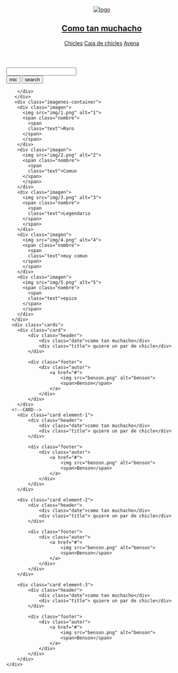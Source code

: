 <!DOCTYPE html>
<html lang="en">
<head>
    <meta charset="UTF-8">
    <meta name="viewport" content="width=device-width, initial-scale=1.0">
    <title>Document</title>
    <link rel="stylesheet" href="style.css">
    <link href="https://fonts.googleapis.com/icon?family=Material+Icons"
    rel="stylesheet">
</head>
<body>
    <header>
        <a href="https://www.youtube.com" target="_blank" 
        class="logo">
           <img src="logo.png" 
           alt="logo">
           <h2 class="nombre-empresa">Como tan muchacho</h2>
        </a>
        <nav>
           <a href="" class="nav-link">Chicles</a>
           <a href="" class="nav-link">Caja de chicles</a>
           <a href="" class="nav-link">Avena</a>
        </nav>
    </header>
    <div class="search-bar">
        <input type="text">
        <div class="actions">
           <button><span class="material-icons">mic </span></button>
           <button><span class="material-icons">search </span></button>
   
        </div>
       </div>
       <div class="imagenes-container">
        <div class="imagen">
          <img src="img/1.png" alt="1">
          <span class="nombre">
            <span 
            class="text">Raro
          </span>
          </span>
        </div>
        <div class="imagen">
          <img src="img/2.png" alt="2">
          <span class="nombre">
            <span 
            class="text">Comun
          </span>
          </span>
        </div>
        <div class="imagen">
          <img src="img/3.png" alt="3">
          <span class="nombre">
            <span 
            class="text">Legendario
          </span>
          </span>
        </div>
        <div class="imagen">
          <img src="img/4.png" alt="4">
          <span class="nombre">
            <span 
            class="text">muy comun
          </span>
          </span>
        </div>
        <div class="imagen">
          <img src="img/5.png" alt="5">
          <span class="nombre">
            <span 
            class="text">epico
          </span>
          </span>
        </div>
      </div>
      <div class="cards">
        <div class="card">
            <div class="header">
                <div class="date">como tan muchacho</div>
                <div class="title"> quiere un par de chicle</div>
            </div>

            <div class="footer">
                <div class="autor">
                    <a href="#">
                        <img src="benson.png" alt="benson">
                        <span>Benson</span>
                    </a>
                </div>
            </div>
        </div>
      <!--CARD-->
        <div class="card element-1">
            <div class="header">
                <div class="date">como tan muchacho</div>
                <div class="title"> quiere un par de chicle</div>
            </div>

            <div class="footer">
                <div class="autor">
                    <a href="#">
                        <img src="benson.png" alt="benson">
                        <span>Benson</span>
                    </a>
                </div>
            </div>
        </div>
<!--CARD-->
        <div class="card element-2">
            <div class="header">
                <div class="date">como tan muchacho</div>
                <div class="title"> quiere un par de chicle</div>
            </div>

            <div class="footer">
                <div class="autor">
                    <a href="#">
                        <img src="benson.png" alt="benson">
                        <span>Benson</span>
                    </a>
                </div>
            </div>
        </div>
<!--CARD-->
        <div class="card element-3">
            <div class="header">
                <div class="date">como tan muchacho</div>
                <div class="title"> quiere un par de chicle</div>
            </div>

            <div class="footer">
                <div class="autor">
                    <a href="#">
                        <img src="benson.png" alt="benson">
                        <span>Benson</span>
                    </a>
                </div>
            </div>
        </div>
    </div>
</body>
</html>
